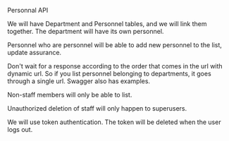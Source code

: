Personnal API

We will have Department and Personnel tables, and we will link them together. The department will have its own personnel.

Personnel who are personnel will be able to add new personnel to the list, update assurance.

Don't wait for a response according to the order that comes in the url with dynamic url. So if you list personnel belonging to departments, it goes through a single url. Swagger also has examples.

Non-staff members will only be able to list.

Unauthorized deletion of staff will only happen to superusers.

We will use token authentication. The token will be deleted when the user logs out.
